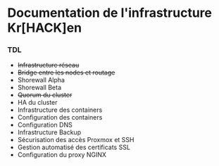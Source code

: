 # Documentation de l'infrastructure Kr[HACK]en
### TDL
- ~~Infrastructure réseau~~
- ~~Bridge entre les nodes et routage~~
- Shorewall Alpha
- Shorewall Beta
- ~~Quorum du cluster~~
- HA du cluster
- Infrastructure des containers
- Configuration des containers
- Configuration DNS
- Infrastructure Backup
- Sécurisation des accès Proxmox et SSH
- Gestion automatisé des certificats SSL
- Configuration du proxy NGINX